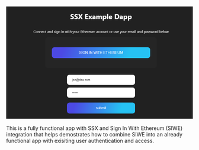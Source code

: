 ![Thumbnail](/1.PNG)

This is a fully functional app with SSX and Sign In With Ethereum (SIWE) integration that helps demostrates how to combine SIWE into an already functional app with exisiting user authentication and access. 